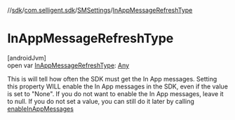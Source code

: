 //[sdk](../../../index.md)/[com.selligent.sdk](../index.md)/[SMSettings](index.md)/[InAppMessageRefreshType](-in-app-message-refresh-type.md)

# InAppMessageRefreshType

[androidJvm]\
open var [InAppMessageRefreshType](-in-app-message-refresh-type.md): [Any](https://kotlinlang.org/api/latest/jvm/stdlib/kotlin/-any/index.html)

This is will tell how often the SDK must get the In App messages. Setting this property WILL enable the In App messages in the SDK, even if the value is set to &quot;None&quot;. If you do not want to enable the In App messages, leave it to null. If you do not set a value, you can still do it later by calling [enableInAppMessages](../-s-m-manager/enable-in-app-messages.md)
